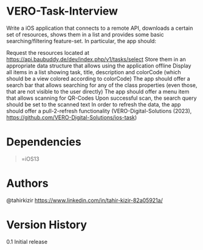 # VERO-Task-Interview
Write a iOS application that connects to a remote API, downloads a certain set of resources, shows them in a list and provides some basic searching/filtering feature-set. In particular, the app should:

Request the resources located at https://api.baubuddy.de/dev/index.php/v1/tasks/select
Store them in an appropriate data structure that allows using the application offline
Display all items in a list showing task, title, description and colorCode (which should be a view colored according to colorCode)
The app should offer a search bar that allows searching for any of the class properties (even those, that are not visible to the user directly)
The app should offer a menu item that allows scanning for QR-Codes
Upon successful scan, the search query should be set to the scanned text
In order to refresh the data, the app should offer a pull-2-refresh functionality (VERO-Digital-Solutions (2023), https://github.com/VERO-Digital-Solutions/ios-task)

# Dependencies
>=iOS13

# Authors
@tahirkizir https://www.linkedin.com/in/tahir-kizir-82a05921a/

# Version History 
0.1 Initial release
